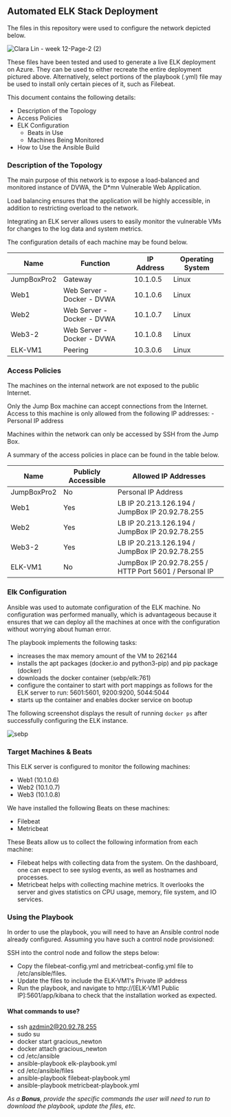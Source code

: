 ## Automated ELK Stack Deployment

The files in this repository were used to configure the network depicted below.

![Clara Lin - week 12-Page-2 (2)](https://user-images.githubusercontent.com/95038447/163696523-c4bd4511-8d0d-4f37-9fc0-c215b5a8bcdb.jpg)

These files have been tested and used to generate a live ELK deployment on Azure. They can be used to either recreate the entire deployment pictured above. Alternatively, select portions of the playbook (.yml) file may be used to install only certain pieces of it, such as Filebeat.

This document contains the following details:
- Description of the Topology
- Access Policies
- ELK Configuration
  - Beats in Use
  - Machines Being Monitored
- How to Use the Ansible Build


### Description of the Topology

The main purpose of this network is to expose a load-balanced and monitored instance of DVWA, the D*mn Vulnerable Web Application.

Load balancing ensures that the application will be highly accessible, in addition to restricting overload to the network.

Integrating an ELK server allows users to easily monitor the vulnerable VMs for changes to the log data and system metrics.

The configuration details of each machine may be found below.

| Name        | Function                   | IP Address | Operating System |
|-------------|----------------------------|------------|------------------|
| JumpBoxPro2 | Gateway                    | 10.1.0.5   | Linux            |
| Web1        | Web Server - Docker - DVWA | 10.1.0.6   | Linux            |
| Web2        | Web Server - Docker - DVWA | 10.1.0.7   | Linux            |
| Web3-2      | Web Server - Docker - DVWA | 10.1.0.8   | Linux            |
| ELK-VM1     | Peering                    | 10.3.0.6   | Linux            |

### Access Policies

The machines on the internal network are not exposed to the public Internet. 

Only the Jump Box machine can accept connections from the Internet. Access to this machine is only allowed from the following IP addresses:
-Personal IP address

Machines within the network can only be accessed by SSH from the Jump Box.

A summary of the access policies in place can be found in the table below.

| Name        | Publicly Accessible    | Allowed IP Addresses                                   |
|-------------|------------------------|--------------------------------------------------------|
| JumpBoxPro2 | No                     | Personal IP Address                                    |
| Web1        | Yes                    | LB IP 20.213.126.194 / JumpBox IP 20.92.78.255         |
| Web2        | Yes                    | LB IP 20.213.126.194 / JumpBox IP 20.92.78.255         |
| Web3-2      | Yes                    | LB IP 20.213.126.194 / JumpBox IP 20.92.78.255         |
| ELK-VM1     | No                     | JumpBox IP 20.92.78.255 / HTTP Port 5601 / Personal IP |

### Elk Configuration

Ansible was used to automate configuration of the ELK machine. No configuration was performed manually, which is advantageous because it ensures that we can deploy all the machines at once with the configuration without worrying about human error.

The playbook implements the following tasks:
- increases the max memory amount of the VM to 262144
- installs the apt packages (docker.io and python3-pip) and pip package (docker)
- downloads the docker container (sebp/elk:761) 
- configure the container to start with port mappings as follows for the ELK server to run: 5601:5601, 9200:9200, 5044:5044
- starts up the container and enables docker service on bootup

The following screenshot displays the result of running `docker ps` after successfully configuring the ELK instance.

![sebp](https://user-images.githubusercontent.com/95038447/163506115-91cc3079-7e3b-484c-ae90-f24ec4b2c4b6.png)


### Target Machines & Beats
This ELK server is configured to monitor the following machines:
- Web1 (10.1.0.6)
- Web2 (10.1.0.7)
- Web3 (10.1.0.8)

We have installed the following Beats on these machines:
- Filebeat
- Metricbeat

These Beats allow us to collect the following information from each machine:
- Filebeat helps with collecting data from the system. On the dashboard, one can expect to see syslog events, as well as hostnames and processes. 
- Metricbeat helps with collecting machine metrics. It overlooks the server and gives statistics on CPU usage, memory, file system, and IO services. 

### Using the Playbook
In order to use the playbook, you will need to have an Ansible control node already configured. Assuming you have such a control node provisioned: 

SSH into the control node and follow the steps below:
- Copy the filebeat-config.yml and metricbeat-config.yml file to /etc/ansible/files.
- Update the files to include the ELK-VM1's Private IP address
- Run the playbook, and navigate to http://[ELK-VM1 Public IP]:5601/app/kibana to check that the installation worked as expected.


#### What commands to use?

- ssh azdmin2@20.92.78.255
- sudo su
- docker start gracious_newton 
- docker attach gracious_newton
- cd /etc/ansible
- ansible-playbook elk-playbook.yml
- cd /etc/ansible/files
- ansible-playbook filebeat-playbook.yml
- ansible-playbook metricbeat-playbook.yml

_As a **Bonus**, provide the specific commands the user will need to run to download the playbook, update the files, etc._
